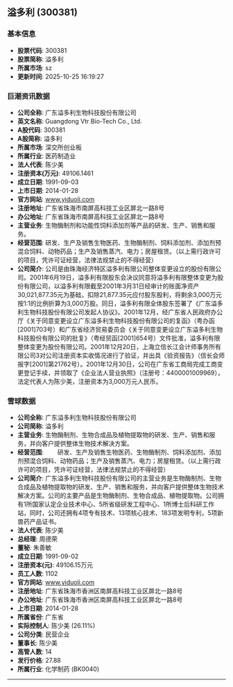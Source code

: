 ## 溢多利 (300381)

### 基本信息

- **股票代码**: 300381
- **股票简称**: 溢多利
- **所属市场**: sz
- **更新时间**: 2025-10-25 16:19:27

### 巨潮资讯数据

- **公司全称**: 广东溢多利生物科技股份有限公司
- **英文名称**: Guangdong Vtr Bio-Tech Co., Ltd.
- **A股代码**: 300381
- **A股简称**: 溢多利
- **所属市场**: 深交所创业板
- **所属行业**: 医药制造业
- **法人代表**: 陈少美
- **注册资本(万元)**: 49106.1461
- **成立日期**: 1991-09-03
- **上市日期**: 2014-01-28
- **官方网站**: www.yiduoli.com
- **注册地址**: 广东省珠海市南屏高科技工业区屏北一路8号
- **办公地址**: 广东省珠海市南屏高科技工业区屏北一路8号
- **主营业务**: 生物酶制剂和功能性饲料添加剂等产品的研发、生产、销售和服务。
- **经营范围**: 研发、生产及销售生物医药、生物酶制剂、饲料添加剂、添加剂预混合饲料、动物药品；生产及销售蒸汽、电力；房屋租赁。（以上需行政许可的项目，凭许可证经营，法律法规禁止的不得经营）
- **公司简介**: 公司是由珠海经济特区溢多利有限公司整体变更设立的股份有限公司。2001年6月19日，溢多利有限股东会决议同意将溢多利有限整体变更为股份有限公司，以溢多利有限截至2001年3月31日经审计的账面净资产30,021,877.35元为基础，扣除21,877.35元应付股东股利，将剩余3,000万元按1:1的比例折算为3,000万股。同日，溢多利有限全体股东签署了《广东溢多利生物科技股份有限公司发起人协议》。2001年12月，经广东省人民政府办公厅《关于同意变更设立广东溢多利生物科技股份有限公司的复函》（粤办函[2001]703号）和广东省经济贸易委员会《关于同意变更设立广东溢多利生物科技股份有限公司的批复》（粤经贸函[2001]654号）文件批准，溢多利有限整体变更为股份有限公司。2001年12月20日，上海立信长江会计师事务所有限公司3对公司注册资本实收情况进行了验证，并出具《验资报告》（信长会师报字[2001]第21762号）。2001年12月30日，公司在广东省工商局完成工商变更登记手续，并领取了《企业法人营业执照》（注册号：4400001009969），法定代表人为陈少美，注册资本为3,000万元人民币。

### 雪球数据

- **公司全称**: 广东溢多利生物科技股份有限公司
- **公司简称**: 溢多利
- **主营业务**: 生物酶制剂、生物合成品及植物提取物的研发、生产、销售和服务，并向客户提供整体生物技术解决方案。
- **经营范围**: 　　研发、生产及销售生物医药、生物酶制剂、饲料添加剂、添加剂预混合饲料、动物药品；生产及销售蒸汽、电力；房屋租赁。（以上需行政许可的项目，凭许可证经营，法律法规禁止的不得经营）
- **公司简介**: 广东溢多利生物科技股份有限公司的主营业务是生物酶制剂、生物合成品及植物提取物的研发、生产、销售和服务，并向客户提供整体生物技术解决方案。公司的主要产品是生物酶制剂、生物合成品、植物提取物。公司拥有1所国家认定企业技术中心、5所省级研发工程中心、1所博士后科研工作站，同时，公司还拥有4项专有技术、13项核心技术、183项发明专利，5项新兽药产品证书。
- **法人代表**: 陈少美
- **总经理**: 周德荣
- **董秘**: 朱善敏
- **成立日期**: 1991-09-02
- **注册资本(元)**: 49106.15万元
- **员工人数**: 1102
- **官方网站**: www.yiduoli.com
- **注册地址**: 广东省珠海市香洲区南屏高科技工业区屏北一路8号
- **办公地址**: 广东省珠海市香洲区南屏高科技工业区屏北一路8号
- **上市日期**: 2014-01-28
- **所属省份**: 广东省
- **实际控制人**: 陈少美 (26.11%)
- **公司分类**: 民营企业
- **董事长**: 陈少美
- **高管人数**: 14
- **发行价格**: 27.88
- **所属行业**: 化学制药 (BK0040)

---